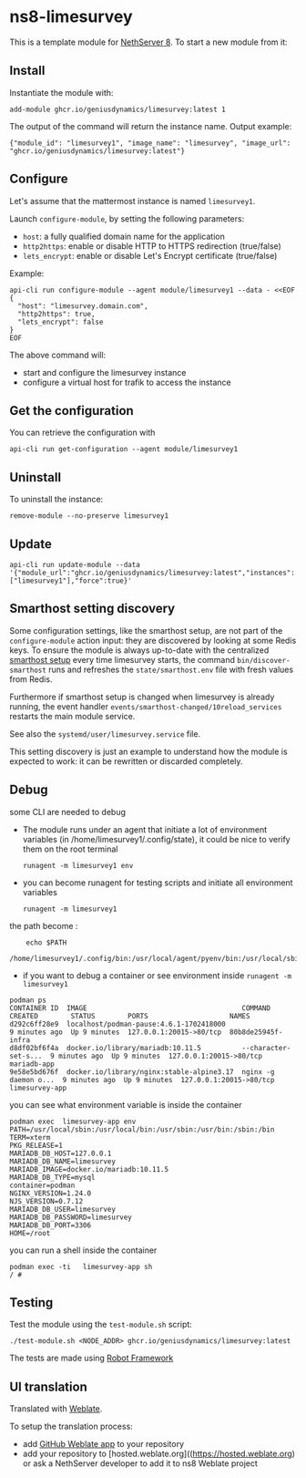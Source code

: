 # ns8-limesurvey

This is a template module for [NethServer 8](https://github.com/NethServer/ns8-core).
To start a new module from it:


## Install

Instantiate the module with:

    add-module ghcr.io/geniusdynamics/limesurvey:latest 1

The output of the command will return the instance name.
Output example:

    {"module_id": "limesurvey1", "image_name": "limesurvey", "image_url": "ghcr.io/geniusdynamics/limesurvey:latest"}

## Configure

Let's assume that the mattermost instance is named `limesurvey1`.

Launch `configure-module`, by setting the following parameters:
- `host`: a fully qualified domain name for the application
- `http2https`: enable or disable HTTP to HTTPS redirection (true/false)
- `lets_encrypt`: enable or disable Let's Encrypt certificate (true/false)


Example:

```
api-cli run configure-module --agent module/limesurvey1 --data - <<EOF
{
  "host": "limesurvey.domain.com",
  "http2https": true,
  "lets_encrypt": false
}
EOF
```

The above command will:
- start and configure the limesurvey instance
- configure a virtual host for trafik to access the instance

## Get the configuration
You can retrieve the configuration with

```
api-cli run get-configuration --agent module/limesurvey1
```

## Uninstall

To uninstall the instance:

    remove-module --no-preserve limesurvey1

## Update

```shell
api-cli run update-module --data '{"module_url":"ghcr.io/geniusdynamics/limesurvey:latest","instances":["limesurvey1"],"force":true}'
```
## Smarthost setting discovery

Some configuration settings, like the smarthost setup, are not part of the
`configure-module` action input: they are discovered by looking at some
Redis keys.  To ensure the module is always up-to-date with the
centralized [smarthost
setup](https://geniusdynamics.github.io/ns8-core/core/smarthost/) every time
limesurvey starts, the command `bin/discover-smarthost` runs and refreshes
the `state/smarthost.env` file with fresh values from Redis.

Furthermore if smarthost setup is changed when limesurvey is already
running, the event handler `events/smarthost-changed/10reload_services`
restarts the main module service.

See also the `systemd/user/limesurvey.service` file.

This setting discovery is just an example to understand how the module is
expected to work: it can be rewritten or discarded completely.

## Debug

some CLI are needed to debug

- The module runs under an agent that initiate a lot of environment variables (in /home/limesurvey1/.config/state), it could be nice to verify them
on the root terminal

    `runagent -m limesurvey1 env`

- you can become runagent for testing scripts and initiate all environment variables
  
    `runagent -m limesurvey1`

 the path become : 
```
    echo $PATH
    /home/limesurvey1/.config/bin:/usr/local/agent/pyenv/bin:/usr/local/sbin:/usr/local/bin:/usr/sbin:/usr/bin:/usr/
```

- if you want to debug a container or see environment inside
 `runagent -m limesurvey1`
 ```
podman ps
CONTAINER ID  IMAGE                                      COMMAND               CREATED        STATUS        PORTS                    NAMES
d292c6ff28e9  localhost/podman-pause:4.6.1-1702418000                          9 minutes ago  Up 9 minutes  127.0.0.1:20015->80/tcp  80b8de25945f-infra
d8df02bf6f4a  docker.io/library/mariadb:10.11.5          --character-set-s...  9 minutes ago  Up 9 minutes  127.0.0.1:20015->80/tcp  mariadb-app
9e58e5bd676f  docker.io/library/nginx:stable-alpine3.17  nginx -g daemon o...  9 minutes ago  Up 9 minutes  127.0.0.1:20015->80/tcp  limesurvey-app
```

you can see what environment variable is inside the container
```
podman exec  limesurvey-app env
PATH=/usr/local/sbin:/usr/local/bin:/usr/sbin:/usr/bin:/sbin:/bin
TERM=xterm
PKG_RELEASE=1
MARIADB_DB_HOST=127.0.0.1
MARIADB_DB_NAME=limesurvey
MARIADB_IMAGE=docker.io/mariadb:10.11.5
MARIADB_DB_TYPE=mysql
container=podman
NGINX_VERSION=1.24.0
NJS_VERSION=0.7.12
MARIADB_DB_USER=limesurvey
MARIADB_DB_PASSWORD=limesurvey
MARIADB_DB_PORT=3306
HOME=/root
```

you can run a shell inside the container

```
podman exec -ti   limesurvey-app sh
/ # 
```
## Testing

Test the module using the `test-module.sh` script:


    ./test-module.sh <NODE_ADDR> ghcr.io/geniusdynamics/limesurvey:latest

The tests are made using [Robot Framework](https://robotframework.org/)

## UI translation

Translated with [Weblate](https://hosted.weblate.org/projects/ns8/).

To setup the translation process:

- add [GitHub Weblate app](https://docs.weblate.org/en/latest/admin/continuous.html#github-setup) to your repository
- add your repository to [hosted.weblate.org]((https://hosted.weblate.org) or ask a NethServer developer to add it to ns8 Weblate project
